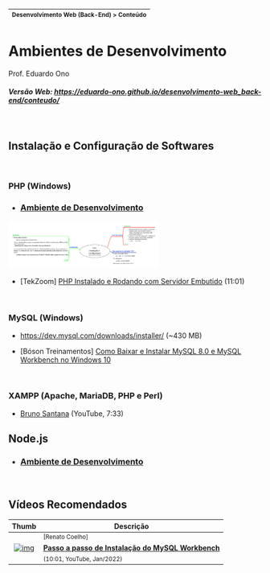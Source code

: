 | <sup>Desenvolvimento Web (Back-End) > Conteúdo</sup> |
| --- |

# Ambientes de Desenvolvimento

Prof. Eduardo Ono

##### Versão Web: https://eduardo-ono.github.io/desenvolvimento-web_back-end/conteudo/

<br>

## Instalação e Configuração de Softwares

<br>

### PHP (Windows)

* ### [Ambiente de Desenvolvimento](../03-php/01-ambiente-de-desenvolvimento)

[<img src="../../mapas-mentais/php-setup.svg" width="300px">](../../mapas-mentais/php-setup.svg)

* [TekZoom] [PHP Instalado e Rodando com Servidor Embutido](https://www.youtube.com/watch?v=HzIXZVctwI8) (11:01)

<br>

### MySQL (Windows)

* https://dev.mysql.com/downloads/installer/ (~430 MB)

* [Bóson Treinamentos] [Como Baixar e Instalar MySQL 8.0 e MySQL Workbench no Windows 10](https://www.youtube.com/watch?v=fmerTu7dWk8)

<br>

### XAMPP (Apache, MariaDB, PHP e Perl)

* [Bruno Santana](https://www.youtube.com/watch?v=QZl84w2cd_c) (YouTube, 7:33)

## Node.js

* ### [Ambiente de Desenvolvimento](../04-nodejs/01-ambiente-de-desenvolvimento)

<br>

## Vídeos Recomendados

| Thumb | Descrição |
| :-: | --- |
| [![img](https://img.youtube.com/vi/ro0vjHBAfpc/default.jpg)](https://www.youtube.com/watch?v=ro0vjHBAfpc) | <sup>[Renato Coelho]</sup><br>[__Passo a passo de Instalação do MySQL Workbench__](https://www.youtube.com/watch?v=ro0vjHBAfpc)<br><sub>(10:01, YouTube, Jan/2022)</sub>

